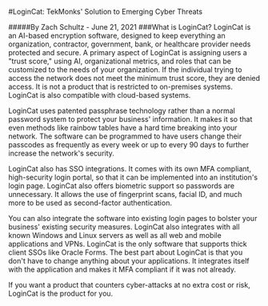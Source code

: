 #LoginCat: TekMonks' Solution to Emerging Cyber Threats

#####By Zach Schultz - June 21, 2021
###What is LoginCat?
LoginCat is an AI-based encryption software, designed to keep everything an organization, contractor, government, bank, or healthcare provider needs protected and secure. A primary aspect of LoginCat is assigning users a "trust score," using AI, organizational metrics, and roles that can be customized to the needs of your organization. If the individual trying to access the network does not meet the minimum trust score, they are denied access. It is not a product that is restricted to on-premises systems. LoginCat is also compatible with cloud-based systems.

LoginCat uses patented passphrase technology rather than a normal password system to protect your business' information. It makes it so that even methods like rainbow tables have a hard time breaking into your network. The software can be programmed to have users change their passcodes as frequently as every week or up to every 90 days to further increase the network's security.

LoginCat also has SSO integrations. It comes with its own MFA compliant, high-security login portal, so that it can be implemented into an institution's login page. LoginCat also offers biometric support so passwords are unnecessary. It allows the use of fingerprint scans, facial ID, and much more to be used as second-factor authentication. 

You can also integrate the software into existing login pages to bolster your business' existing security measures. LoginCat also integrates with all known Windows and Linux servers as well as all web and mobile applications and VPNs. LoginCat is the only software that supports thick client SSOs like Oracle Forms. The best part about LoginCat is that you don't have to change anything about your applications. It integrates itself with the application and makes it MFA compliant if it was not already.

If you want a product that counters cyber-attacks at no extra cost or risk, LoginCat is the product for you.
